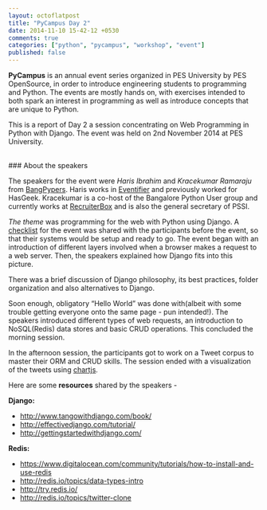 ```yaml
---
layout: octoflatpost
title: "PyCampus Day 2"
date: 2014-11-10 15-42-12 +0530
comments: true
categories: ["python", "pycampus", "workshop", "event"]
published: false
---
```


**PyCampus** is an annual event series organized in PES University by PES OpenSource, in order to introduce engineering students to programming and Python. The events are mostly hands on, with exercises intended to both spark an interest in programming as well as introduce concepts that are unique to Python.

This is a report of Day 2 a session concentrating on Web Programming in Python with Django. The event was held on 2nd November 2014 at PES University.

<br/>
### About the speakers
</br>

The speakers for the event were *Haris Ibrahim* and *Kracekumar Ramaraju* from [BangPypers][1]. Haris works in [Eventifier][2] and previously worked for HasGeek. Kracekumar is a co-host of the Bangalore Python User group and currently works at [RecruiterBox][3] and is also the general secretary of PSSI.

*The theme* was programming for the web with Python using Django. A [checklist][4] for the event was shared with the participants before the event, so that their systems would be setup and ready to go. The event began with an introduction of different layers involved when a browser makes a request to a web server. Then, the speakers explained how Django fits into this picture. 

There was a brief discussion of Django philosophy, its best practices, folder organization and also alternatives to Django.

Soon enough, obligatory “Hello World” was done with(albeit with some trouble getting everyone onto the same page - pun intended!). The speakers introduced different types of web requests, an introduction to NoSQL(Redis) data stores and basic CRUD operations. This concluded the morning session.

In the afternoon session, the participants got to work on a Tweet corpus to master their ORM and CRUD skills. The session ended with a visualization of the tweets using [chartjs][5].

Here are some **resources** shared by the speakers -

**Django:**
+ http://www.tangowithdjango.com/book/
+ http://effectivedjango.com/tutorial/
+ http://gettingstartedwithdjango.com/

**Redis:**
+ https://www.digitalocean.com/community/tutorials/how-to-install-and-use-redis
+ http://redis.io/topics/data-types-intro
+ http://try.redis.io/
+ http://redis.io/topics/twitter-clone

[1]: http://bangalore.python.org.in/
[2]: http://eventifier.com/about/
[3]: http://recruiterbox.com
[4]: https://docs.google.com/document/d/1NhSyFZVCTyOQm3oaRKb9vJCXKjcUqIq6Ij4Uw0Pz6c4/pub
[5]: http://www.chartjs.org/